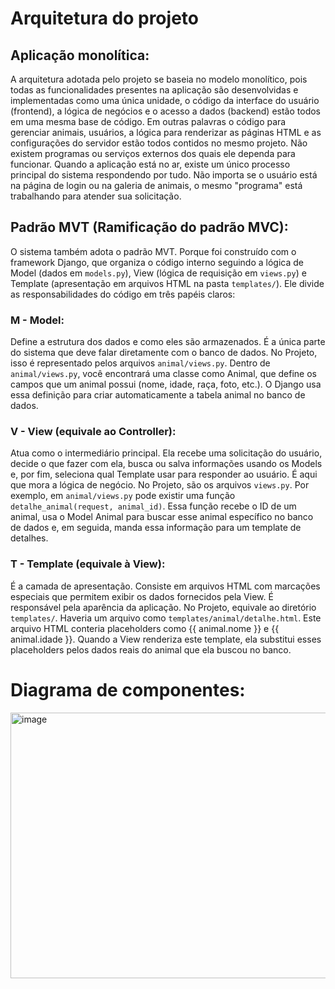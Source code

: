 # Arquitetura do projeto
## Aplicação monolítica:
A arquitetura adotada pelo projeto se baseia no modelo monolítico, pois todas as funcionalidades presentes na aplicação são desenvolvidas e implementadas como uma única unidade, o código da interface do usuário (frontend), a lógica de negócios e o acesso a dados (backend) estão todos em uma mesma base de código. Em outras palavras o código para gerenciar animais, usuários, a lógica para renderizar as páginas HTML e as configurações do servidor estão todos contidos no mesmo projeto. Não existem programas ou serviços externos dos quais ele dependa para funcionar. Quando a aplicação está no ar, existe um único processo principal do sistema respondendo por tudo. Não importa se o usuário está na página de login ou na galeria de animais, o mesmo "programa" está trabalhando para atender sua solicitação.

## Padrão MVT (Ramificação do padrão MVC):
O sistema também adota o padrão MVT. Porque foi construído com o framework Django, que organiza o código interno seguindo a lógica de Model (dados em `models.py`), View (lógica de requisição em `views.py`) e Template (apresentação em arquivos HTML na pasta `templates/`).
Ele divide as responsabilidades do código em três papéis claros:

### M - Model:
  Define a estrutura dos dados e como eles são armazenados. É a única parte do sistema que deve falar diretamente com o banco de dados. No Projeto, isso é representado pelos arquivos `animal/views.py`. Dentro de `animal/views.py`, você encontrará uma classe como Animal, que define os campos que um animal possui (nome, idade, raça, foto, etc.). O Django usa essa definição para criar automaticamente a tabela animal no banco de dados.

### V - View (equivale ao Controller):
  Atua como o intermediário principal. Ela recebe uma solicitação do usuário, decide o que fazer com ela, busca ou salva informações usando os Models e, por fim, seleciona qual Template usar para responder ao usuário. É aqui que mora a lógica de negócio. No Projeto, são os arquivos `views.py`. Por exemplo, em `animal/views.py` pode existir uma função `detalhe_animal(request, animal_id)`. Essa função recebe o ID de um animal, usa o Model Animal para buscar esse animal específico no banco de dados e, em seguida, manda essa informação para um template de detalhes.

### T - Template (equivale à View):
  É a camada de apresentação. Consiste em arquivos HTML com marcações especiais que permitem exibir os dados fornecidos pela View. É responsável pela aparência da aplicação. No Projeto, equivale ao diretório `templates/`. Haveria um arquivo como `templates/animal/detalhe.html`. Este arquivo HTML conteria placeholders como {{ animal.nome }} e {{ animal.idade }}. Quando a View renderiza este template, ela substitui esses placeholders pelos dados reais do animal que ela buscou no banco.

# Diagrama de componentes:
<img width="562" height="425" alt="image" src="https://github.com/user-attachments/assets/2719d8f7-16bd-4b0e-ac14-0aaaf805f552" />
